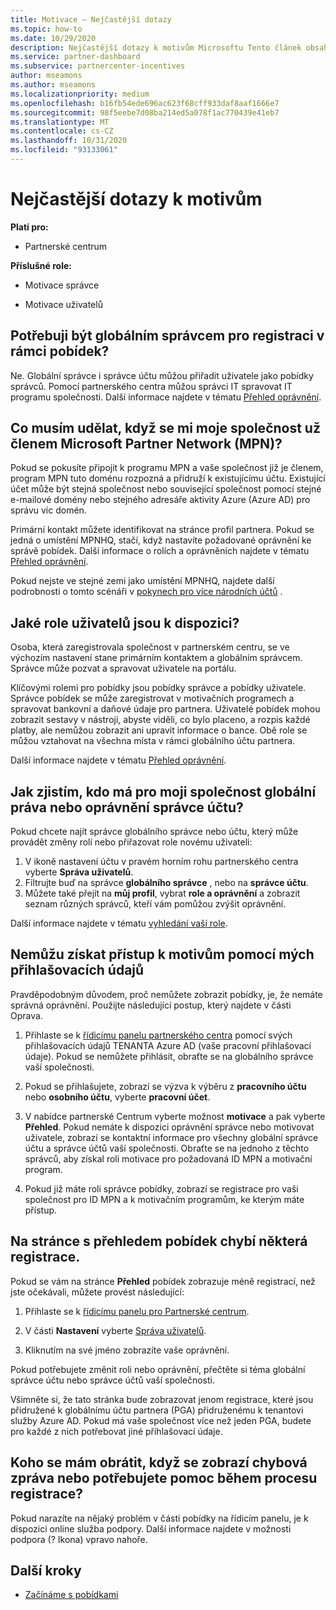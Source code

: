 ```yaml
---
title: Motivace – Nejčastější dotazy
ms.topic: how-to
ms.date: 10/29/2020
description: Nejčastější dotazy k motivům Microsoftu Tento článek obsahuje otázky týkající se uživatelských rolí, postupu při registraci nebo k tomu, co dělat s chybovými zprávami.
ms.service: partner-dashboard
ms.subservice: partnercenter-incentives
author: mseamons
ms.author: mseamons
ms.localizationpriority: medium
ms.openlocfilehash: b16fb54ede696ac623f68cff933daf8aaf1666e7
ms.sourcegitcommit: 98f5eebe7d08ba214ed5a078f1ac770439e41eb7
ms.translationtype: MT
ms.contentlocale: cs-CZ
ms.lasthandoff: 10/31/2020
ms.locfileid: "93133061"
---
```

# <a name="frequently-asked-questions-on-incentives"></a>Nejčastější dotazy k motivům

**Platí pro:**

- Partnerské centrum

**Příslušné role:**

- Motivace správce

- Motivace uživatelů

## <a name="do-i-need-to-be-the-global-admin-to-enroll-in-incentives"></a>Potřebuji být globálním správcem pro registraci v rámci pobídek?

Ne. Globální správce i správce účtu můžou přiřadit uživatele jako pobídky správců. Pomocí partnerského centra můžou správci IT spravovat IT programu společnosti. Další informace najdete v tématu [Přehled oprávnění](permissions-overview.md).

## <a name="what-do-i-need-to-do-if-i-find-my-company-is-already-a-member-of-the-microsoft-partner-network-mpn"></a>Co musím udělat, když se mi moje společnost už členem Microsoft Partner Network (MPN)?

Pokud se pokusíte připojit k programu MPN a vaše společnost již je členem, program MPN tuto doménu rozpozná a přidruží k existujícímu účtu. Existující účet může být stejná společnost nebo související společnost pomocí stejné e-mailové domény nebo stejného adresáře aktivity Azure (Azure AD) pro správu víc domén.

Primární kontakt můžete identifikovat na stránce profil partnera. Pokud se jedná o umístění MPNHQ, stačí, když nastavíte požadované oprávnění ke správě pobídek. Další informace o rolích a oprávněních najdete v tématu [Přehled oprávnění](permissions-overview.md).

Pokud nejste ve stejné zemi jako umístění MPNHQ, najdete další podrobnosti o tomto scénáři v [pokynech pro více národních účtů](https://support.microsoft.com/help/4515619/special-considerations-for-multi-national-partners-joining-the-microso) .

## <a name="what-user-roles-are-available"></a>Jaké role uživatelů jsou k dispozici?

Osoba, která zaregistrovala společnost v partnerském centru, se ve výchozím nastavení stane primárním kontaktem a globálním správcem. Správce může pozvat a spravovat uživatele na portálu.

Klíčovými rolemi pro pobídky jsou pobídky správce a pobídky uživatele. Správce pobídek se může zaregistrovat v motivačních programech a spravovat bankovní a daňové údaje pro partnera. Uživatelé pobídek mohou zobrazit sestavy v nástroji, abyste viděli, co bylo placeno, a rozpis každé platby, ale nemůžou zobrazit ani upravit informace o bance. Obě role se můžou vztahovat na všechna místa v rámci globálního účtu partnera.

Další informace najdete v tématu [Přehled oprávnění](permissions-overview.md).

## <a name="how-can-i-find-out-who-has-global-or-account-admin-rights-for-my-company"></a>Jak zjistím, kdo má pro moji společnost globální práva nebo oprávnění správce účtu?

Pokud chcete najít správce globálního správce nebo účtu, který může provádět změny rolí nebo přiřazovat role novému uživateli:

1. V ikoně nastavení účtu v pravém horním rohu partnerského centra vyberte **Správa uživatelů**.
2. Filtrujte buď na správce **globálního správce** , nebo na **správce účtu**.
3. Můžete také přejít na **můj profil**, vybrat **role a oprávnění** a zobrazit seznam různých správců, kteří vám pomůžou zvýšit oprávnění.
 
Další informace najdete v tématu [vyhledání vaší role](find-your-role.md).  

## <a name="i-cant-access-incentives-using-my-credentials"></a>Nemůžu získat přístup k motivům pomocí mých přihlašovacích údajů

Pravděpodobným důvodem, proč nemůžete zobrazit pobídky, je, že nemáte správná oprávnění. Použijte následující postup, který najdete v části Oprava.

1. Přihlaste se k [řídicímu panelu partnerského centra](https://partner.microsoft.com/dashboard/) pomocí svých přihlašovacích údajů TENANTA Azure AD (vaše pracovní přihlašovací údaje). Pokud se nemůžete přihlásit, obraťte se na globálního správce vaší společnosti.

2. Pokud se přihlašujete, zobrazí se výzva k výběru z **pracovního účtu** nebo **osobního účtu**, vyberte **pracovní účet**.

3. V nabídce partnerské Centrum vyberte možnost **motivace** a pak vyberte **Přehled**. Pokud nemáte k dispozici oprávnění správce nebo motivovat uživatele, zobrazí se kontaktní informace pro všechny globální správce účtu a správce účtů vaší společnosti. Obraťte se na jednoho z těchto správců, aby získal roli motivace pro požadovaná ID MPN a motivační program.

4. Pokud již máte roli správce pobídky, zobrazí se registrace pro vaši společnost pro ID MPN a k motivačním programům, ke kterým máte přístup.

## <a name="some-enrollments-are-missing-from-the-incentives-overview-page"></a>Na stránce s přehledem pobídek chybí některá registrace.

Pokud se vám na stránce **Přehled** pobídek zobrazuje méně registrací, než jste očekávali, můžete provést následující:

1. Přihlaste se k [řídicímu panelu pro Partnerské centrum](https://partner.microsoft.com/dashboard/).

2. V části **Nastavení** vyberte [Správa uživatelů](https://partner.microsoft.com/pcv/users).

3. Kliknutím na své jméno zobrazíte vaše oprávnění.

Pokud potřebujete změnit roli nebo oprávnění, přečtěte si téma globální správce účtu nebo správce účtů vaší společnosti.

Všimněte si, že tato stránka bude zobrazovat jenom registrace, které jsou přidružené k globálnímu účtu partnera (PGA) přidruženému k tenantovi služby Azure AD. Pokud má vaše společnost více než jeden PGA, budete pro každé z nich potřebovat jiné přihlašovací údaje.

## <a name="who-should-i-contact-if-i-get-an-error-message-or-need-help-during-the-enrollment-process"></a>Koho se mám obrátit, když se zobrazí chybová zpráva nebo potřebujete pomoc během procesu registrace?

Pokud narazíte na nějaký problém v části pobídky na řídicím panelu, je k dispozici online služba podpory. Další informace najdete v možnosti podpora (? Ikona) vpravo nahoře.

## <a name="next-steps"></a>Další kroky

- [Začínáme s pobídkami](incentives-get-started-intro.md)
